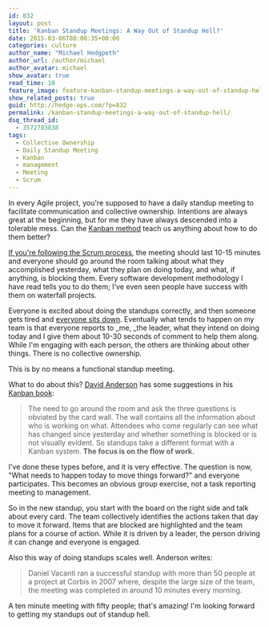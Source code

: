 ```yaml
---
id: 832
layout: post
title: 'Kanban Standup Meetings: A Way Out of Standup Hell?'
date: 2015-03-06T08:00:35+00:00
categories: culture
author_name: "Michael Hedgpeth"
author_url: /author/michael
author_avatar: michael
show_avatar: true
read_time: 10
feature_image: feature-kanban-standup-meetings-a-way-out-of-standup-hell 
show_related_posts: true 
guid: http://hedge-ops.com/?p=832
permalink: /kanban-standup-meetings-a-way-out-of-standup-hell/
dsq_thread_id:
  - 3572783838
tags:
  - Collective Ownership
  - Daily Standup Meeting
  - Kanban
  - management
  - Meeting
  - Scrum
---
```

In every Agile project, you're supposed to have a daily standup meeting to facilitate communication and collective ownership. Intentions are always great at the beginning, but for me they have always descended into a tolerable mess. Can the [Kanban method](defining-the-kanban-input-queue/) teach us anything about how to do them better?<!--more-->

[If you're following the Scrum process](http://www.mountaingoatsoftware.com/agile/scrum/daily-scrum), the meeting should last 10-15 minutes and everyone should go around the room talking about what they accomplished yesterday, what they plan on doing today, and what, if anything, is blocking them. Every software development methodology I have read tells you to do them; I've even seen people have success with them on waterfall projects.

Everyone is excited about doing the standups correctly, and then someone gets tired and [everyone sits down](http://www.batimes.com/articles/seven-common-mistakes-with-the-daily-stand-up-meeting.html). Eventually what tends to happen on my team is that everyone reports to _me, _the leader, what they intend on doing today and I give them about 10-30 seconds of comment to help them along. While I'm engaging with each person, the others are thinking about other things. There is no collective ownership.

This is by no means a functional standup meeting.

What to do about this? [David Anderson](http://www.djaa.com/) has some suggestions in his [Kanban book](http://amzn.to/1yaebV5):

> The need to go around the room and ask the three questions is obviated by the card wall. The wall contains all the information about who is working on what. Attendees who come regularly can see what has changed since yesterday and whether something is blocked or is not visually evident. So standups take a different format with a Kanban system. **The focus is on the flow of work.**

I've done these types before, and it is very effective. The question is now, "What needs to happen today to move things forward?" and everyone participates. This becomes an obvious group exercise, not a task reporting meeting to management.

So in the new standup, you start with the board on the right side and talk about every card. The team collectively identifies the actions taken that day to move it forward. Items that are blocked are highlighted and the team plans for a course of action. While it is driven by a leader, the person driving it can change and everyone is engaged.

Also this way of doing standups scales well. Anderson writes:

> Daniel Vacanti ran a successful standup with more than 50 people at a project at Corbis in 2007 where, despite the large size of the team, the meeting was completed in around 10 minutes every morning.

A ten minute meeting with fifty people; that's amazing! I'm looking forward to getting my standups out of standup hell.